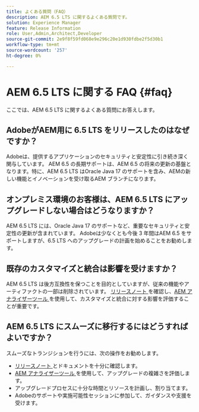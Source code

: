 ```yaml
---
title: よくある質問（FAQ）
description: AEM 6.5 LTS に関するよくある質問です。
solution: Experience Manager
feature: Release Information
role: User,Admin,Architect,Developer
source-git-commit: 2e9f8f59fd068e9e296c20e1d930fdbe2f5d30b1
workflow-type: tm+mt
source-wordcount: '257'
ht-degree: 0%

---
```


# AEM 6.5 LTS に関する FAQ {#faq}

ここでは、AEM 6.5 LTS に関するよくある質問にお答えします。

## AdobeがAEM用に 6.5 LTS をリリースしたのはなぜですか？

Adobeは、提供するアプリケーションのセキュリティと安定性に引き続き深く関与しています。 AEM 6.5 の長期サポートは、AEM 6.5 の将来の更新の基盤となります。特に、AEM 6.5 LTS はOracle Java 17 のサポートを含み、AEMの新しい機能とイノベーションを受け取るAEM ブランチになります。

## オンプレミス環境のお客様は、AEM 6.5 LTS にアップグレードしない場合はどうなりますか？

AEM 6.5 LTS には、Oracle Java 17 のサポートなど、重要なセキュリティと安定性の更新が含まれています。 Adobeは少なくとも今後 3 年間はAEM 6.5 をサポートしますが、6.5 LTS へのアップグレードの計画を始めることをお勧めします。

## 既存のカスタマイズと統合は影響を受けますか？

AEM 6.5 LTS は後方互換性を保つことを目的としていますが、従来の機能やアーティファクトの一部は削除されています。
[ リリースノート ](/help/release-notes/release-notes.md#deprecated-and-removed-features) を確認し、[AEM アナライザーツール ](/help/sites-deploying/aem-analyzer.md) を使用して、カスタマイズと統合に対する影響を評価することが重要です。

## AEM 6.5 LTS にスムーズに移行するにはどうすればよいですか？

スムーズなトランジションを行うには、次の操作をお勧めします。

* [ リリースノート ](/help/release-notes/release-notes.md) とドキュメントを十分に確認します。
* [AEM アナライザーツール ](/help/sites-deploying/aem-analyzer.md) を使用して、アップグレードの複雑さを評価します。
* アップグレードプロセスに十分な時間とリソースを計画し、割り当てます。
* Adobeのサポートや実施可能性セッションに参加して、ガイダンスや支援を受けます。
